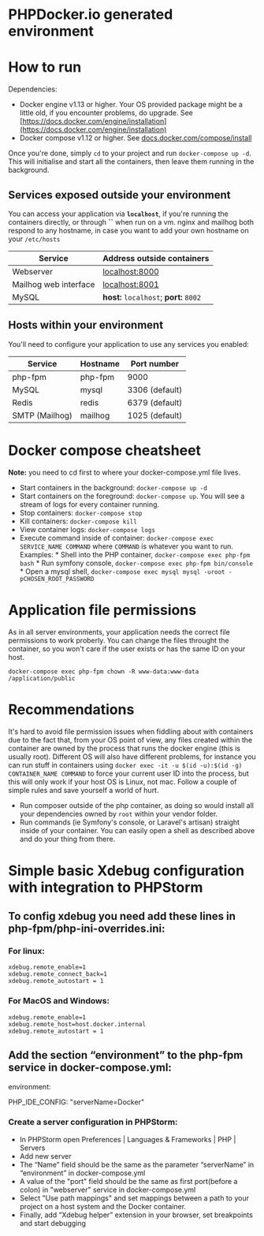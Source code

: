 PHPDocker.io generated environment
==================================

# How to run #

Dependencies:

  * Docker engine v1.13 or higher. Your OS provided package might be a little old, if you encounter problems, do upgrade. See [https://docs.docker.com/engine/installation](https://docs.docker.com/engine/installation)
  * Docker compose v1.12 or higher. See [docs.docker.com/compose/install](https://docs.docker.com/compose/install/)

Once you're done, simply `cd` to your project and run `docker-compose up -d`. This will initialise and start all the containers, then leave them running in the background.

## Services exposed outside your environment ##

You can access your application via **`localhost`**, if you're running the containers directly, or through **``** when run on a vm. nginx and mailhog both respond to any hostname, in case you want to add your own hostname on your `/etc/hosts` 

Service|Address outside containers
------|---------|
Webserver | [localhost:8000](http://localhost:8000) |
Mailhog web interface|[localhost:8001](http://localhost:8001) |
MySQL | **host:** `localhost`; **port:** `8002` |

## Hosts within your environment ##

You'll need to configure your application to use any services you enabled:

Service|Hostname|Port number
------|---------|-----------
php-fpm|php-fpm|9000
MySQL|mysql|3306 (default)
Redis|redis|6379 (default)
SMTP (Mailhog)|mailhog|1025 (default)

# Docker compose cheatsheet #

**Note:** you need to cd first to where your docker-compose.yml file lives.

  * Start containers in the background: `docker-compose up -d`
  * Start containers on the foreground: `docker-compose up`. You will see a stream of logs for every container running.
  * Stop containers: `docker-compose stop`
  * Kill containers: `docker-compose kill`
  * View container logs: `docker-compose logs`
  * Execute command inside of container: `docker-compose exec SERVICE_NAME COMMAND` where `COMMAND` is whatever you want to run. Examples:
        * Shell into the PHP container, `docker-compose exec php-fpm bash`
        * Run symfony console, `docker-compose exec php-fpm bin/console`
        * Open a mysql shell, `docker-compose exec mysql mysql -uroot -pCHOSEN_ROOT_PASSWORD`

# Application file permissions #

As in all server environments, your application needs the correct file permissions to work proberly. You can change the files throught the container, so you won't care if the user exists or has the same ID on your host.

`docker-compose exec php-fpm chown -R www-data:www-data /application/public`

# Recommendations #

It's hard to avoid file permission issues when fiddling about with containers due to the fact that, from your OS point of view, any files created within the container are owned by the process that runs the docker engine (this is usually root). Different OS will also have different problems, for instance you can run stuff in containers using `docker exec -it -u $(id -u):$(id -g) CONTAINER_NAME COMMAND` to force your current user ID into the process, but this will only work if your host OS is Linux, not mac. Follow a couple of simple rules and save yourself a world of hurt.

  * Run composer outside of the php container, as doing so would install all your dependencies owned by `root` within your vendor folder.
  * Run commands (ie Symfony's console, or Laravel's artisan) straight inside of your container. You can easily open a shell as described above and do your thing from there.

# Simple basic Xdebug configuration with integration to PHPStorm

## To config xdebug you need add these lines in php-fpm/php-ini-overrides.ini:

### For linux:
```
xdebug.remote_enable=1
xdebug.remote_connect_back=1
xdebug.remote_autostart = 1
```

### For MacOS and Windows:
```
xdebug.remote_enable=1
xdebug.remote_host=host.docker.internal
xdebug.remote_autostart = 1
```

## Add the section “environment” to the php-fpm service in docker-compose.yml:

environment:

  PHP_IDE_CONFIG: "serverName=Docker"

### Create a server configuration in PHPStorm:
 * In PHPStorm open Preferences | Languages & Frameworks | PHP | Servers
 * Add new server
 * The “Name” field should be the same as the parameter “serverName” in “environment” in docker-compose.yml
 * A value of the "port" field should be the same as first port(before a colon) in "webserver" service in docker-compose.yml
 * Select "Use path mappings" and set mappings between a path to your project on a host system and the Docker container.
 * Finally, add “Xdebug helper” extension in your browser, set breakpoints and start debugging



